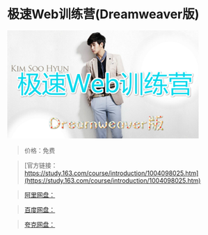 # 极速Web训练营(Dreamweaver版)

![img](../../../assets/study163/free/46BA7A9632AFCAAAA5C4589C404CEE78.png)

> 价格：免费

> [官方链接：https://study.163.com/course/introduction/1004098025.htm](https://study.163.com/course/introduction/1004098025.htm)

> [阿里网盘：]()

> [百度网盘：]()

> [夸克网盘：]()
